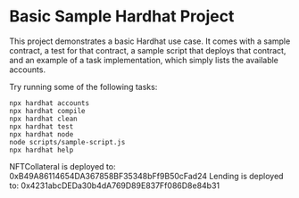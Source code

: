 # Basic Sample Hardhat Project

This project demonstrates a basic Hardhat use case. It comes with a sample contract, a test for that contract, a sample script that deploys that contract, and an example of a task implementation, which simply lists the available accounts.

Try running some of the following tasks:

```shell
npx hardhat accounts
npx hardhat compile
npx hardhat clean
npx hardhat test
npx hardhat node
node scripts/sample-script.js
npx hardhat help
```
NFTCollateral is deployed to: 0xB49A86114654DA367858BF35348bFf9B50cFad24
Lending is deployed to: 0x4231abcDEDa30b4dA769D89E837Ff086D8e84b31